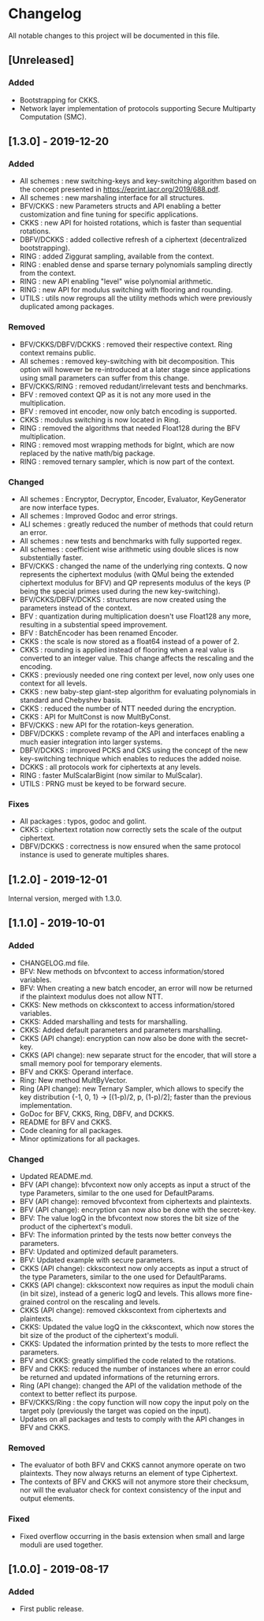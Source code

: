 # Changelog
All notable changes to this project will be documented in this file. 

## [Unreleased]
### Added
- Bootstrapping for CKKS.
- Network layer implementation of protocols supporting Secure Multiparty Computation (SMC).

## [1.3.0] - 2019-12-20
### Added
- All schemes : new switching-keys and key-switching algorithm based on the concept presented in https://eprint.iacr.org/2019/688.pdf.
- All schemes : new marshaling interface for all structures.
- BFV/CKKS : new Parameters structs and API enabling a better customization and fine tuning for specific applications.
- CKKS : new API for hoisted rotations, which is faster than sequential rotations.
- DBFV/DCKKS : added collective refresh of a ciphertext (decentralized bootstrapping).
- RING : added Ziggurat sampling, available from the context.
- RING : enabled dense and sparse ternary polynomials sampling directly from the context.
- RING : new API enabling "level" wise polynomial arithmetic.
- RING : new API for modulus switching with flooring and rounding.
- UTILS : utils now regroups all the utility methods which were previously duplicated among packages.
### Removed
- BFV/CKKS/DBFV/DCKKS : removed their respective context. Ring context remains public.
- All schemes : removed key-switching with bit decomposition. This option will however be re-introduced at a later stage since applications using small parameters can suffer from this change.
- BFV/CKKS/RING : removed redudant/irrelevant tests and benchmarks.
- BFV : removed context QP as it is not any more used in the multiplication.
- BFV : removed int encoder, now only batch encoding is supported.
- CKKS : modulus switching is now located in Ring.
- RING : removed the algorithms that needed Float128 during the BFV multiplication.
- RING : removed most wrapping methods for bigInt, which are now replaced by the native math/big package.
- RING : removed ternary sampler, which is now part of the context.
### Changed
- All schemes : Encryptor, Decryptor, Encoder, Evaluator, KeyGenerator are now interface types.
- All schemes : Improved Godoc and error strings.
- ALl schemes : greatly reduced the number of methods that could return an error.
- All schemes : new tests and benchmarks with fully supported regex.
- All schemes : coefficient wise arithmetic using double slices is now substentially faster.
- BFV/CKKS : changed the name of the underlying ring contexts. Q now represents the ciphertext modulus (with QMul being the extended ciphertext modulus for BFV) and QP represents modulus of the keys (P being the special primes used during the new key-switching).
- BFV/CKKS/DBFV/DCKKS : structures are now created using the parameters instead of the context.
- BFV : quantization during multiplication doesn't use Float128 any more, resulting in a substential speed improvement.
- BFV : BatchEncoder has been renamed Encoder.
- CKKS : the scale is now stored as a float64 instead of a power of 2.
- CKKS : rounding is applied instead of flooring when a real value is converted to an integer value. This change affects the rescaling and the encoding.
- CKKS : previously needed one ring context per level, now only uses one context for all levels.
- CKKS : new baby-step giant-step algorithm for evaluating polynomials in standard and Chebyshev basis.
- CKKS : reduced the number of NTT needed during the encryption.
- CKKS : API for MultConst is now MultByConst.
- BFV/CKKS : new API for the rotation-keys generation.
- DBFV/DCKKS : complete revamp of the API and interfaces enabling a much easier integration into larger systems.
- DBFV/DCKKS : improved PCKS and CKS using the concept of the new key-switching technique which enables to reduces the added noise.
- DCKKS : all protocols work for ciphertexts at any levels.
- RING : faster MulScalarBigint (now similar to MulScalar).
- UTILS : PRNG must be keyed to be forward secure.
### Fixes
- All packages : typos, godoc and golint.
- CKKS : ciphertext rotation now correctly sets the scale of the output ciphertext.
- DBFV/DCKKS : correctness is now ensured when the same protocol instance is used to generate multiples shares.

## [1.2.0] - 2019-12-01
Internal version, merged with 1.3.0.

## [1.1.0] - 2019-10-01
### Added
- CHANGELOG.md file.
- BFV: New methods on bfvcontext to access information/stored variables.
- BFV: When creating a new batch encoder, an error will now be returned if the plaintext modulus does not allow NTT.
- CKKS: New methods on ckkscontext to access information/stored variables.
- CKKS: Added marshalling and tests for marshalling.
- CKKS: Added default parameters and parameters marshalling.
- CKKS (API change): encryption can now also be done with the secret-key.
- CKKS (API change): new separate struct for the encoder, that will store a small memory pool for temporary elements.
- BFV and CKKS: Operand interface.
- Ring: New method MultByVector.
- Ring (API change): new Ternary Sampler, which allows to specify the key distribution {-1, 0, 1} -> [(1-p)/2, p, (1-p)/2]; faster than the previous implementation.
- GoDoc for BFV, CKKS, Ring, DBFV, and DCKKS.
- README for BFV and CKKS.
- Code cleaning for all packages.
- Minor optimizations for all packages.

### Changed
- Updated README.md.
- BFV (API change): bfvcontext now only accepts as input a struct of the type Parameters, similar to the one used for DefaultParams.
- BFV (API change): removed bfvcontext from ciphertexts and plaintexts.
- BFV (API change): encryption can now also be done with the secret-key.
- BFV: The value logQ in the bfvcontext now stores the bit size of the product of the ciphertext's moduli.
- BFV: The information printed by the tests now better conveys the parameters.
- BFV: Updated and optimized default parameters.
- BFV: Updated example with secure parameters.
- CKKS (API change): ckkscontext now only accepts as input a struct of the type Parameters, similar to the one used for DefaultParams.
- CKKS (API change): ckkscontext now requires as input the moduli chain (in bit size), instead of a generic logQ and levels. This allows more fine-grained control on the rescaling and levels.
- CKKS (API change): removed ckkscontext from ciphertexts and plaintexts.
- CKKS: Updated the value logQ in the ckkscontext, which now stores the bit size of the product of the ciphertext's moduli.
- CKKS: Updated the information printed by the tests to more reflect the parameters.
- BFV and CKKS: greatly simplified the code related to the rotations.
- BFV and CKKS: reduced the number of instances where an error could be returned and updated informations of the returning errors.
- Ring (API change): changed the API of the validation methode of the context to better reflect its purpose.
- BFV/CKKS/Ring : the copy function will now copy the input poly on the target poly (previously the target was copied on the input).
- Updates on all packages and tests to comply with the API changes in BFV and CKKS.

### Removed
- The evaluator of both BFV and CKKS cannot anymore operate on two plaintexts. They now always returns an element of type Ciphertext.
- The contexts of BFV and CKKS will not anymore store their checksum, nor will the evaluator check for context consistency of the input and output elements.

### Fixed
- Fixed overflow occurring in the basis extension when small and large moduli are used together.

## [1.0.0] - 2019-08-17
### Added
- First public release.
